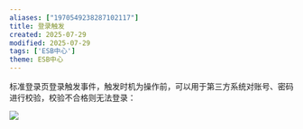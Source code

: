 ```yaml
---
aliases: ["1970549238287102117"]
title: 登录触发
created: 2025-07-29
modified: 2025-07-29
tags: ['ESB中心']
theme: ESB中心
---
```


标准登录页登录触发事件，触发时机为操作前，可以用于第三方系统对账号、密码进行校验，校验不合格则无法登录：

![](https://myhelpdoc.oss-cn-heyuan.aliyuncs.com/mdimages/ca1798d951cfb23545a4e2a938a35c86.jpg)